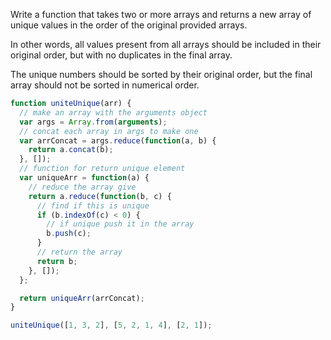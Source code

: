 Write a function that takes two or more arrays and returns a new array of unique values in the order of the original provided arrays.

In other words, all values present from all arrays should be included in their original order, but with no duplicates in the final array.

The unique numbers should be sorted by their original order, but the final array should not be sorted in numerical order.

```js
function uniteUnique(arr) {
  // make an array with the arguments object
  var args = Array.from(arguments);
  // concat each array in args to make one
  var arrConcat = args.reduce(function(a, b) {
    return a.concat(b);
  }, []);
  // function for return unique element
  var uniqueArr = function(a) {
    // reduce the array give
    return a.reduce(function(b, c) {
      // find if this is unique
      if (b.indexOf(c) < 0) {
        // if unique push it in the array
        b.push(c);
      }
      // return the array
      return b;
    }, []);
  };

  return uniqueArr(arrConcat);
}

uniteUnique([1, 3, 2], [5, 2, 1, 4], [2, 1]);
```

